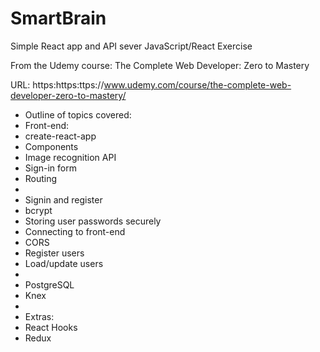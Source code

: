 # SmartBrain
Simple React app and API sever
JavaScript/React Exercise

From the Udemy course: The Complete Web Developer: Zero to Mastery

URL: https:https:ttps://www.udemy.com/course/the-complete-web-developer-zero-to-mastery/

- Outline of topics covered:
- Front-end:
- create-react-app
- Components
- Image recognition API
- Sign-in form
- Routing
-
- Signin and register
- bcrypt
- Storing user passwords securely
- Connecting to front-end
- CORS
- Register users
- Load/update users
-
- PostgreSQL
- Knex
-
- Extras:
- React Hooks
- Redux

